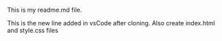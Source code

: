 This is my readme.md file.

This is the new line added in vsCode after cloning.
Also create index.html and style.css files